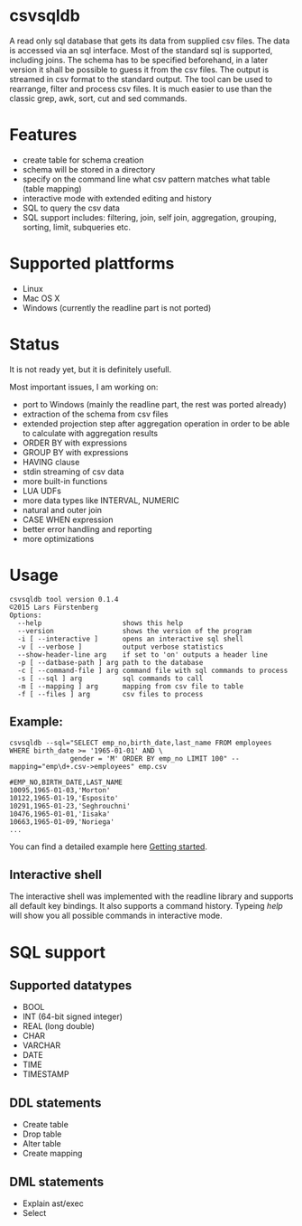 # csvsqldb
A read only sql database that gets its data from supplied csv files. 
The data is accessed via an sql interface. 
Most of the standard sql is supported, including joins. 
The schema has to be specified beforehand, in a later version it shall be possible to guess it from the csv files. 
The output is streamed in csv format to the standard output. 
The tool can be used to rearrange, filter and process csv files. 
It is much easier to use than the classic grep, awk, sort, cut and sed commands.

# Features
- create table for schema creation
- schema will be stored in a directory
- specify on the command line what csv pattern matches what table (table mapping)
- interactive mode with extended editing and history
- SQL to query the csv data
- SQL support includes: filtering, join, self join, aggregation, grouping, sorting, limit, subqueries etc.

# Supported plattforms
- Linux
- Mac OS X
- Windows (currently the readline part is not ported)

# Status
It is not ready yet, but it is definitely usefull.

Most important issues, I am working on:
- port to Windows (mainly the readline part, the rest was ported already)
- extraction of the schema from csv files
- extended projection step after aggregation operation in order to be able to calculate with aggregation results
- ORDER BY with expressions
- GROUP BY with expressions
- HAVING clause
- stdin streaming of csv data
- more built-in functions
- LUA UDFs
- more data types like INTERVAL, NUMERIC
- natural and outer join
- CASE WHEN expression
- better error handling and reporting
- more optimizations

# Usage

```
csvsqldb tool version 0.1.4
©2015 Lars Fürstenberg
Options:
  --help                    shows this help
  --version                 shows the version of the program
  -i [ --interactive ]      opens an interactive sql shell
  -v [ --verbose ]          output verbose statistics
  --show-header-line arg    if set to 'on' outputs a header line
  -p [ --datbase-path ] arg path to the database
  -c [ --command-file ] arg command file with sql commands to process
  -s [ --sql ] arg          sql commands to call
  -m [ --mapping ] arg      mapping from csv file to table
  -f [ --files ] arg        csv files to process
```

## Example:

```
csvsqldb --sql="SELECT emp_no,birth_date,last_name FROM employees WHERE birth_date >= '1965-01-01' AND \
               gender = 'M' ORDER BY emp_no LIMIT 100" --mapping="emp\d+.csv->employees" emp.csv

#EMP_NO,BIRTH_DATE,LAST_NAME
10095,1965-01-03,'Morton'
10122,1965-01-19,'Esposito'
10291,1965-01-23,'Seghrouchni'
10476,1965-01-01,'Iisaka'
10663,1965-01-09,'Noriega'
...
```

You can find a detailed example here [Getting started](https://github.com/fuersten/csvsqldb/wiki/Getting-started).

## Interactive shell
The interactive shell was implemented with the readline library and supports all default key bindings. 
It also supports a command history. Typeing _help_ will show you all possible commands in interactive mode.

# SQL support
## Supported datatypes
- BOOL
- INT (64-bit signed integer)
- REAL (long double)
- CHAR
- VARCHAR
- DATE
- TIME
- TIMESTAMP

## DDL statements
- Create table
- Drop table
- Alter table
- Create mapping

## DML statements
- Explain ast/exec
- Select
